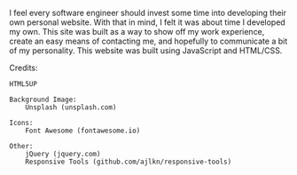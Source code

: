 I feel every software engineer should invest some time into developing their own personal website. With that in mind, I felt it was about time I developed my own. This site was built as a way to show off my work experience, create an easy means of contacting me, and hopefully to communicate a bit of my personality. This website was built using JavaScript and HTML/CSS.

Credits:

	HTML5UP

	Background Image:
		Unsplash (unsplash.com)

	Icons:
		Font Awesome (fontawesome.io)

	Other:
		jQuery (jquery.com)
		Responsive Tools (github.com/ajlkn/responsive-tools)